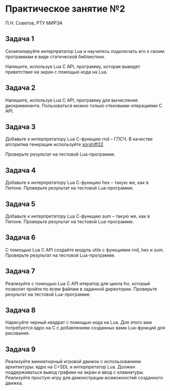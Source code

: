 # Практическое занятие №2

П.Н. Советов, РТУ МИРЭА

## Задача 1

Скомпилируйте интерпретатор Lua и научитесь подключать его к своим программам в виде статической библиотеки.

Напишите, используя Lua C API, программу, которая выведет приветствие на экран с помощью кода на Lua.

## Задача 2

Напишите, используя Lua C API, программу для вычисления дискриминанта. Пользоваться можно только стековыми операциями C API.

## Задача 3

Добавьте к интерпретатору Lua С-функцию rnd – ГПСЧ. В качестве алгоритма генерации используйте [xorshift32](https://en.wikipedia.org/wiki/Xorshift).

Проверьте результат на тестовой Lua-программе.

## Задача 4

Добавьте к интерпретатору Lua С-функцию hex – такую же, как в Питоне. Проверьте результат на тестовой Lua-программе.

## Задача 5

Добавьте к интерпретатору Lua С-функцию sum – такую же, как в Питоне. Проверьте результат на тестовой Lua-программе.

## Задача 6

С помощью Lua C API создайте модуль utils с функциями rnd, hex и sum. Проверьте результат на тестовой Lua-программе.

## Задача 7

Реализуйте с помощью Lua C API итератор для цикла for, который позволит пройти по всем файлам в заданной директории. Проверьте результат на тестовой Lua-программе.

## Задача 8

Нарисуйте черный квадрат с помощью кода на Lua. Для этого вам потребуется ядро на C с добавлением созданных вами Lua-функций для рисования.

## Задача 9

Реализуйте миниатюрный игровой движок с использованием архитектуры: ядро на C+SDL и интерпретатор Lua. Должен поддерживаться вывод графики на экран и ввод с клавиатуры.
Реализуйте простую игру для демонстрации возможностей созданного движка.
